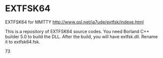 # EXTFSK64
EXTFSK64 for MMTTY
http://www.qsl.net/ja7ude/extfsk/indexe.html

This is a repository of EXTFSK64 source codes. You need Borland C++ builder 5.0 to build the DLL. After the build, you will have extfsk.dll. Rename it to extfsk64.fsk.

73
